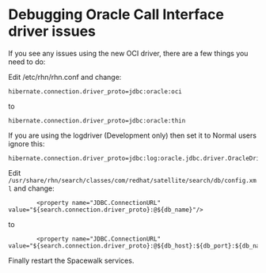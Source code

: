 # Debugging Oracle Call Interface driver issues



If you see any issues using the new OCI driver, there are a few things you need to do:

Edit /etc/rhn/rhn.conf and change:

    hibernate.connection.driver_proto=jdbc:oracle:oci
to

    hibernate.connection.driver_proto=jdbc:oracle:thin


If you are using the logdriver (Development only) then set it to Normal users ignore this:

    hibernate.connection.driver_proto=jdbc:log:oracle.jdbc.driver.OracleDriver:oracle:thin




Edit `/usr/share/rhn/search/classes/com/redhat/satellite/search/db/config.xml` and change:

            <property name="JDBC.ConnectionURL" value="${search.connection.driver_proto}:@${db_name}"/>
to

            <property name="JDBC.ConnectionURL" value="${search.connection.driver_proto}:@${db_host}:${db_port}:${db_name}"/>


Finally restart the Spacewalk services.